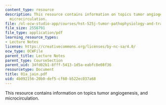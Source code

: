 ```yaml
---
content_type: resource
description: This resource contains information on topics tumor angiogenesis, and
  microcirculation.
file: /ol-ocw-studio-app/courses/hst-525j-tumor-pathophysiology-and-transport-phenomena-fall-2005/4b09215620b0def5cf60b522ec037a68_01a_jain.pdf
file_size: 2556791
file_type: application/pdf
learning_resource_types:
- Lecture Notes
license: https://creativecommons.org/licenses/by-nc-sa/4.0/
ocw_type: OCWFile
parent_title: Lecture Notes
parent_type: CourseSection
parent_uid: 34fd02b1-8fff-5413-1d5a-eabfc8e08f36
resourcetype: Document
title: 01a_jain.pdf
uid: 4b092156-20b0-def5-cf60-b522ec037a68
---
```

This resource contains information on topics tumor angiogenesis, and microcirculation.